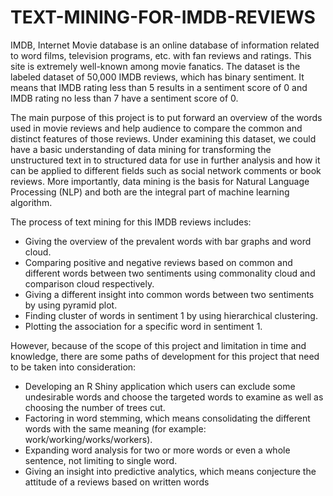 # TEXT-MINING-FOR-IMDB-REVIEWS
IMDB, Internet Movie database is an online database of information related to word films, television programs, etc. with fan reviews and ratings. This site is extremely well-known among movie fanatics. The dataset is the labeled dataset of 50,000 IMDB reviews, which has binary sentiment. It means that IMDB rating less than 5 results in a sentiment score of 0 and IMDB rating no less than 7 have a sentiment score of 0. 

The main purpose of this project is to put forward an overview of the words used in movie reviews and help audience to compare the common and distinct features of those reviews. Under examining this dataset, we could have a basic understanding of data mining for transforming the unstructured text in to structured data for use in further analysis and how it can be applied to different fields such as social network comments or book reviews. More importantly, data mining is the basis for Natural Language Processing (NLP) and both are the integral part of machine learning algorithm.

The process of text mining for this IMDB reviews includes:
-	Giving the overview of the prevalent words with bar graphs and word cloud.
-	Comparing positive and negative reviews based on common and different words between two sentiments using commonality cloud and comparison cloud respectively.
-	Giving a different insight into common words between two sentiments by using pyramid plot.
-	Finding cluster of words in sentiment 1 by using hierarchical clustering.
-	Plotting the association for a specific word in sentiment 1.

However, because of the scope of this project and limitation in time and knowledge, there are some paths of development for this project that need to be taken into consideration:
-	Developing an R Shiny application which users can exclude some undesirable words and choose the targeted words to examine as well as choosing the number of trees cut.
-	Factoring in word stemming, which means consolidating the different words with the same meaning (for example: work/working/works/workers).
-	Expanding word analysis for two or more words or even a whole sentence, not limiting to single word.
-	Giving an insight into predictive analytics, which means conjecture the attitude of a reviews based on written words
